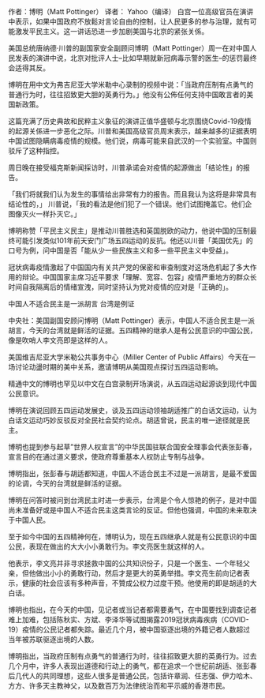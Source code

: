 作者：博明（Matt Pottinger） 译者： Yahoo（编译） 白宫一位高级官员在演讲中表示，如果中国政府不放鬆对言论自由的控制，让人民更多的参与治理，就有可能激发平民主义。这一讲话恐进一步加剧美国与北京的紧张关係。

美国总统唐纳德·川普的副国家安全副顾问博明（Matt Pottinger）周一在对中国人民发表的演讲中说，北京对批评人士&#8211;比如早期就新冠病毒示警的医生&#8211;的惩罚最终会适得其反。

博明在用中文为弗吉尼亚大学米勒中心录制的视频中说：「当政府压制有点勇气的普通行为时，往往招致更大胆的英勇行为。」他没有公佈任何支持中国敢言者的美国新政策。

这篇充满了历史典故和民粹主义象征的演讲正值华盛顿与北京围绕Covid-19疫情的起源关係进一步恶化之际。川普和美国高级官员周末表示，越来越多的证据表明中国试图隐瞒病毒疫情的规模。他们说，病毒可能来自武汉的一个实验室。中国则驳斥了这种指控。

周日晚在接受福克斯新闻採访时，川普承诺会对疫情的起源做出「结论性」的报告。

「我们将就我们认为发生的事情给出非常有力的报告。而且我认为这将是非常具有结论性的，」 川普说，「我的看法是他们犯了一个错误。他们试图掩盖它。他们企图像灭火一样扑灭它。」

博明称赞「平民主义民主」是推动川普胜选和英国脱欧的动力，他说中国的压制最终可能引发类似101年前天安门广场五四运动的反抗。他还以川普「美国优先」的口号为例，问中国是否「能从少一些民族主义和多一些平民主义中受益」。

冠状病毒疫情激起了中国国内有关共产党的保密和审查制度对这场危机起了多大作用的辩论。中国国家主席习近平要求「理解、宽容、包容」疫情严重地方的群众长时间自我隔离后的情绪宣洩，同时坚持认为党对疫情的应对是「正确的」。

中国人不适合民主是一派胡言 台湾是例证

中央社：美国副国安顾问博明（Matt Pottinger）表示，中国人不适合民主是一派胡言，今天的台湾就是鲜活的证据。五四精神的继承人是有公民意识的中国公民，像是吹哨人李文亮即是这样的人。

美国维吉尼亚大学米勒公共事务中心（Miller Center of Public Affairs）今天在一场讨论动盪时期的美中关系，邀请博明从美国观点探讨五四运动影响。

精通中文的博明也罕见以中文在白宫录制开场演说，从五四运动起源谈到现代中国公民意识。

博明在演说回顾五四运动发展史，谈及五四运动领袖胡适推广的白话文运动，认为白话文运动巧妙反驳反对全民社会契约论点。胡适曾说，民主的唯一途径就是民主。

博明也提到参与起草&#8221;世界人权宣言&#8221;的中华民国驻联合国安全理事会代表张彭春，宣言目的在通过道义要求，使政府尊重基本人权防止专制与战争。

博明指出，张彭春与胡适都知道，中国人不适合民主不过是一派胡言，是最不爱国的论调，今天的台湾就是鲜活的证据。

博明在问答时被问到台湾民主时进一步表示，台湾是个令人惊艳的例子，是对中国尚未准备好或是中国人不适合民主这类言论的反证。但他也强调，中国的未来取决于中国人民。

至于如今中国的五四精神何在，博明认为，现在五四继承人就是有公民意识的中国公民，表现在做出的大大小小勇敢行为。李文亮医生就这样的人。

他表示，李文亮并非寻求拯救中国的公共知识份子，只是一个医生、一个年轻父亲，但他做出小小的勇敢行动，然后才是更大的英勇举措。李文亮生前向记者表示，健康的社会应该有多种声音，不贊成公权力过度干预。他使用的即是胡适的大白话。

博明也指出，在今天的中国，见记者或当记者都需要勇气，在中国要找到调查记者难上加难，包括陈秋实、方斌、李泽华等试图揭露2019冠状病毒疾病（COVID-19）疫情的公民记者都失踪。最近几个月，被中国驱逐出境的外籍记者人数超过当年被苏联驱逐出境的人数。

博明指出，当政府压制有点勇气的普通行为时，往往招致更大胆的英勇行为。过去几个月中，许多人表现出道德和行动上的勇气，都在追求一个世纪前胡适、张彭春后几代人的共同理想，这些人很多是普通公民，包括许章润、任志强、伊力哈木、方方、许多天主教神父，以及数百万为法律统治而和平示威的香港市民。


